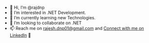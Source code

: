 - 👋 Hi, I’m @rajdnp
- 👀 I’m interested in .NET Development.
- 🌱 I’m currently learning new Technologies.
- 💞️ I’m looking to collaborate on .NET
- 📫 Reach me on rajesh.dnp01@gmail.com and [Connect with me on LinkedIn](linkedin.com/rajdnp) 🤝

<!---
rajdnp/rajdnp is a ✨ special ✨ repository because its `README.md` (this file) appears on your GitHub profile.
You can click the Preview link to take a look at your changes.
--->
